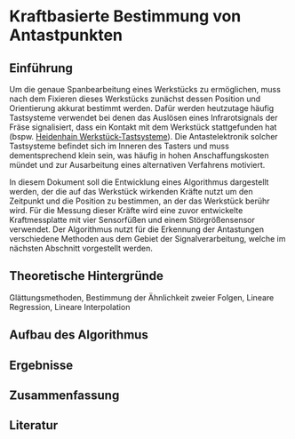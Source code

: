 # Kraftbasierte Bestimmung von Antastpunkten
## Einführung
Um die genaue Spanbearbeitung eines Werkstücks zu ermöglichen, muss nach dem Fixieren dieses Werkstücks
zunächst dessen Position und Orientierung akkurat bestimmt werden. Dafür werden heutzutage häufig
Tastsysteme verwendet bei denen das Auslösen eines Infrarotsignals der Fräse signalisiert, dass ein
Kontakt mit dem Werkstück stattgefunden hat (bspw.
[Heidenhain Werkstück-Tastsysteme](www.heidenhain.de/produkte/tastsysteme/werkstueckvermessung)).
Die Antastelektronik solcher Tastsysteme befindet sich im Inneren des Tasters und muss dementsprechend
klein sein, was häufig in hohen Anschaffungskosten mündet und zur Ausarbeitung eines alternativen
Verfahrens motiviert.

In diesem Dokument soll die Entwicklung eines Algorithmus dargestellt werden, der die auf das Werkstück
wirkenden Kräfte nutzt um den Zeitpunkt und die Position zu bestimmen, an der das Werkstück berühr wird.
Für die Messung dieser Kräfte wird eine zuvor entwickelte Kraftmessplatte mit vier Sensorfüßen und einem
Störgrößensensor verwendet. Der Algorithmus nutzt für die Erkennung der Antastungen verschiedene Methoden
aus dem Gebiet der Signalverarbeitung, welche im nächsten Abschnitt vorgestellt werden.

## Theoretische Hintergründe
Glättungsmethoden, Bestimmung der Ähnlichkeit zweier Folgen, Lineare Regression, Lineare Interpolation

## Aufbau des Algorithmus

## Ergebnisse

## Zusammenfassung

## Literatur

